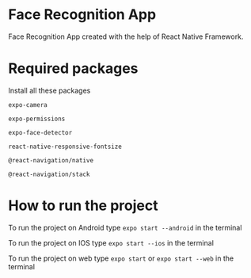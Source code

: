 # Face Recognition App
Face Recognition App created with the help of React Native Framework.

# Required packages

Install all these packages

`expo-camera`

`expo-permissions`

`expo-face-detector`

`react-native-responsive-fontsize`

`@react-navigation/native`

`@react-navigation/stack`

# How to run the project
To run the project on Android type `expo start --android` in the terminal

To run the project on IOS type `expo start --ios` in the terminal

To run the project on web type `expo start` or `expo start --web` in the terminal
